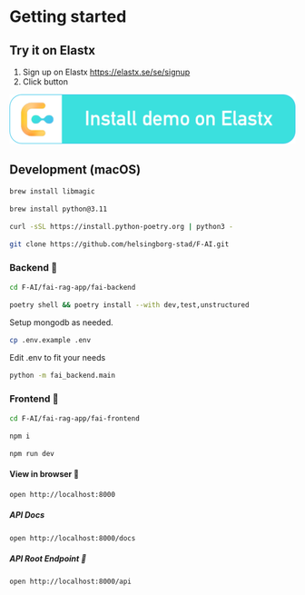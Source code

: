 # Getting started

## Try it on Elastx

1. Sign up on Elastx <https://elastx.se/se/signup>
2. Click button

[![Install demo](https://raw.githubusercontent.com/helsingborg-stad/F-AI/5e0c8dcac95f2468b4509927ccc2f410c08b0508/.deploy/elastx/elastx_install_demo.png)](https://app.jelastic.elastx.net/?manifest=https://raw.githubusercontent.com/helsingborg-stad/F-AI/refs/heads/master/.deploy/elastx/mainfest.yml)

## Development (macOS)

```bash
brew install libmagic
```

```bash
brew install python@3.11
```

```bash
curl -sSL https://install.python-poetry.org | python3 -
```

```bash
git clone https://github.com/helsingborg-stad/F-AI.git
```

### Backend 🤖

```bash
cd F-AI/fai-rag-app/fai-backend
```

```bash
poetry shell && poetry install --with dev,test,unstructured
```

Setup mongodb as needed.

```bash
cp .env.example .env
```

Edit .env to fit your needs

```bash
python -m fai_backend.main
```

### Frontend 🎸

```bash
cd F-AI/fai-rag-app/fai-frontend
```

```bash
npm i
```

```bash
npm run dev
```

#### View in browser 🚀

```bash
open http://localhost:8000
```

##### API Docs

```bash
open http://localhost:8000/docs
```

##### API Root Endpoint 🤩

```bash
open http://localhost:8000/api
```
